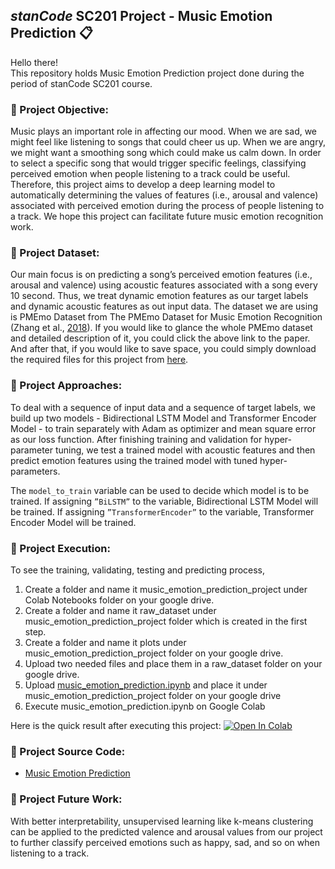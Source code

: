 ## *stanCode* SC201 Project - Music Emotion Prediction :clipboard:
Hello there!\
This repository holds Music Emotion Prediction project done during the period of stanCode SC201 course.


### :pushpin: Project Objective:

  Music plays an important role in affecting our mood. When we are sad, we might feel like listening to songs that could cheer us up. When we are angry, we might want a smoothing song which could make us calm down. In order to select a specific song that would trigger specific feelings, classifying perceived emotion when people listening to a track could be useful. Therefore, this project aims to develop a deep learning model to automatically determining the values of features (i.e., arousal and valence) associated with perceived emotion during the process of people listening to a track. We hope this project can facilitate future music emotion recognition work.

### :pushpin: Project Dataset:

  Our main focus is on predicting a song’s perceived emotion features (i.e., arousal and valence) using acoustic features associated with a song every 10 second. Thus, we treat dynamic emotion features as our target labels and dynamic acoustic features as out input data.
The dataset we are using is PMEmo Dataset from The PMEmo Dataset for Music Emotion Recognition (Zhang et al., [2018](https://dl.acm.org/doi/10.1145/3206025.3206037)).
If you would like to glance the whole PMEmo dataset and detailed description of it, you could click the above link to the paper. And after that, if you would like to save space, you could simply download the required files for this project from [here](https://drive.google.com/drive/folders/1JqynbSCXSBRhln9YsHI72FSYHPlTkadl?usp=share_link). 

### :pushpin: Project Approaches:

  To deal with a sequence of input data and a sequence of target labels, we build up two models - Bidirectional LSTM Model and Transformer Encoder Model - to train separately with Adam as optimizer and mean square error as our loss function. After finishing training and validation for hyper-parameter tuning, we test a trained model with acoustic features and then predict emotion features using the trained model with tuned hyper-parameters. 

  The `model_to_train` variable can be used to decide which model is to be trained. If assigning `”BiLSTM”` to the variable, Bidirectional LSTM Model will be trained. If assigning `”TransformerEncoder”` to the variable, Transformer Encoder Model will be trained.

### :pushpin: Project Execution:

   To see the training, validating, testing and predicting process,
1. Create a folder and name it music_emotion_prediction_project under Colab Notebooks folder on your google drive.
2. Create a folder and name it raw_dataset under music_emotion_prediction_project folder which is created in the first step.
3. Create a folder and name it plots under music_emotion_prediction_project folder on your google drive.
4. Upload two needed files and place them in a raw_dataset folder on your google drive. 
5. Upload [music_emotion_prediction.ipynb](https://github.com/CharleneChar/stanCodeSC201Projects/blob/main/music_emotion_prediction.ipynb) and place it under music_emotion_prediction_project folder on your google drive
6. Execute music_emotion_prediction.ipynb on Google Colab

  Here is the quick result after executing this project:
[![Open In Colab](https://colab.research.google.com/assets/colab-badge.svg)](https://colab.research.google.com/github/CharleneChar/stanCodeSC201Projects/blob/main/music_emotion_prediction.ipynb)

### :pushpin: Project Source Code:
  * [Music Emotion Prediction](https://github.com/CharleneChar/stanCodeSC201Projects/blob/main/music_emotion_prediction.ipynb)

### :pushpin: Project Future Work:

  With better interpretability, unsupervised learning like k-means clustering can be applied to the predicted valence and arousal values from our project to further classify perceived emotions such as happy, sad, and so on when listening to a track.
